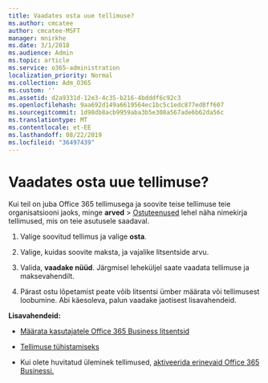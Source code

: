 ```yaml
---
title: Vaadates osta uue tellimuse?
ms.author: cmcatee
author: cmcatee-MSFT
manager: mnirkhe
ms.date: 3/1/2018
ms.audience: Admin
ms.topic: article
ms.service: o365-administration
localization_priority: Normal
ms.collection: Adm_O365
ms.custom: ''
ms.assetid: d2a9331d-12e3-4c35-b216-4bdddf6c92c3
ms.openlocfilehash: 9aa692d149a6619564ec1bc5c1edc877ed8ff607
ms.sourcegitcommit: 1d98db8acb9959aba3b5e308a567ade6b62da56c
ms.translationtype: MT
ms.contentlocale: et-EE
ms.lasthandoff: 08/22/2019
ms.locfileid: "36497439"
---
```

# <a name="looking-to-buy-a-new-subscription"></a>Vaadates osta uue tellimuse?

Kui teil on juba Office 365 tellimusega ja soovite teise tellimuse teie organisatsiooni jaoks, minge **arved** \> [Ostuteenused](https://go.microsoft.com/fwlink/p/?linkid=868433) lehel näha nimekirja tellimused, mis on teie asutusele saadaval.
 
1. Valige soovitud tellimus ja valige **osta**.

2. Valige, kuidas soovite maksta, ja vajalike litsentside arvu.

3. Valida, **vaadake nüüd**. Järgmisel leheküljel saate vaadata tellimuse ja maksevahendilt.

4. Pärast ostu lõpetamist peate võib litsentsi ümber määrata või tellimusest loobumine. Abi käesoleva, palun vaadake jaotisest lisavahendeid.

 **Lisavahendeid:**
  
- [Määrata kasutajatele Office 365 Business litsentsid](https://docs.microsoft.com/office365/admin/subscriptions-and-billing/assign-licenses-to-users)
    
- [Tellimuse tühistamiseks](https://docs.microsoft.com/office365/admin/subscriptions-and-billing/cancel-your-subscription)
    
- Kui olete huvitatud üleminek tellimused, [aktiveerida erinevaid Office 365 Businessi.](https://docs.microsoft.com/office365/admin/subscriptions-and-billing/switch-to-a-different-plan)